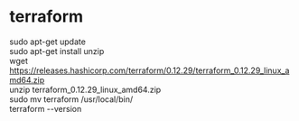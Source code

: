 # terraform

sudo apt-get update<br />
sudo apt-get install unzip<br />
wget https://releases.hashicorp.com/terraform/0.12.29/terraform_0.12.29_linux_amd64.zip<br />
unzip terraform_0.12.29_linux_amd64.zip<br />
sudo mv terraform /usr/local/bin/<br />
terraform --version<br />
